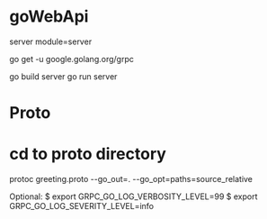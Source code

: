 # goWebApi

server module=server

go get -u google.golang.org/grpc

go build server
go run server

# Proto
# cd to proto directory
protoc greeting.proto --go_out=. --go_opt=paths=source_relative

Optional: 
$ export GRPC_GO_LOG_VERBOSITY_LEVEL=99
$ export GRPC_GO_LOG_SEVERITY_LEVEL=info
